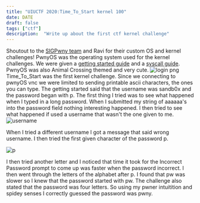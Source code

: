```yaml
---
title: "UIUCTF 2020:Time_To_Start kernel 100"
date: DATE
draft: false
tags: ["ctf"]
description:  "Write up about the first ctf kernel challenge"
---
```



Shoutout to the [SIGPwny team](https://sigpwny.github.io/) and Ravi for their custom OS and kernel challenges! PwnyOS was the operating system used for the kernel challenges. We were given a [getting started guide](https://github.com/sigpwny/pwnyOS-2020-docs/blob/master/Getting_Started.pdf) and a [syscall guide](https://github.com/sigpwny/pwnyOS-2020-docs/blob/master/Syscalls.pdf). PwnyOS was also Animal Crossing themed and very cute.
![login png](/img/uiuctf/login.png)
Time_To_Start was the first kernel challenge. Since we connecting to pwnyOS vnc we were limited to sending printable ascii characters, the ones you can type. The getting started said that the username was sandb0x and the password began with p. The first thing I tried was to see what happened when I typed in a long password. When I submitted my string of aaaaaa's into the password field nothing interesting happened. I then tried to see what happened if used a username that wasn't the one given to me.
![username](/img/uiuctf/user.png)

 When I tried a different username I got a message that said wrong username. I then tried the first given character of the password p. 

![p](/img/uiuctf/p.png)

I then tried another letter and I noticed that time it took for the Incorrect Password prompt to come up was faster when the password incorrect. I then went through the letters of the alphabet after p. I found that pw was slower so I knew that the password started with pw. The challenge also stated that the password was four letters. So using my pwner intuitition and spidey senses I correctly guessed the password was pwny.
